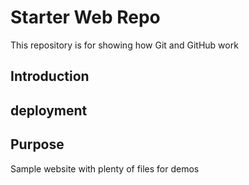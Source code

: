 # Starter Web Repo

This repository is for showing how Git and GitHub work

## Introduction

## deployment

## Purpose

Sample website with plenty of files for demos